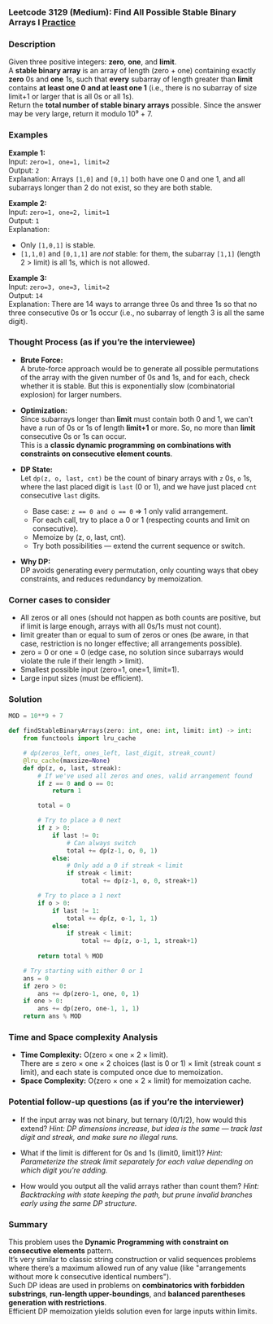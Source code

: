 ### Leetcode 3129 (Medium): Find All Possible Stable Binary Arrays I [Practice](https://leetcode.com/problems/find-all-possible-stable-binary-arrays-i)

### Description  
Given three positive integers: **zero**, **one**, and **limit**.  
A **stable binary array** is an array of length (zero + one) containing exactly **zero** 0s and **one** 1s, such that **every** subarray of length greater than **limit** contains **at least one 0 and at least one 1** (i.e., there is no subarray of size limit+1 or larger that is all 0s or all 1s).  
Return the **total number of stable binary arrays** possible. Since the answer may be very large, return it modulo 10⁹ + 7.

### Examples  

**Example 1:**  
Input: `zero=1, one=1, limit=2`  
Output: `2`  
Explanation: Arrays `[1,0]` and `[0,1]` both have one 0 and one 1, and all subarrays longer than 2 do not exist, so they are both stable.

**Example 2:**  
Input: `zero=1, one=2, limit=1`  
Output: `1`  
Explanation:  
- Only `[1,0,1]` is stable.  
- `[1,1,0]` and `[0,1,1]` are *not* stable: for them, the subarray `[1,1]` (length 2 > limit) is all 1s, which is not allowed.

**Example 3:**  
Input: `zero=3, one=3, limit=2`  
Output: `14`  
Explanation: There are 14 ways to arrange three 0s and three 1s so that no three consecutive 0s or 1s occur (i.e., no subarray of length 3 is all the same digit).

### Thought Process (as if you’re the interviewee)  
- **Brute Force:**  
  A brute-force approach would be to generate all possible permutations of the array with the given number of 0s and 1s, and for each, check whether it is stable. But this is exponentially slow (combinatorial explosion) for larger numbers.

- **Optimization:**  
  Since subarrays longer than **limit** must contain both 0 and 1, we can't have a run of 0s or 1s of length **limit+1** or more. So, no more than **limit** consecutive 0s or 1s can occur.  
  This is a **classic dynamic programming on combinations with constraints on consecutive element counts**.

- **DP State:**  
  Let `dp(z, o, last, cnt)` be the count of binary arrays with `z` 0s, `o` 1s, where the last placed digit is `last` (0 or 1), and we have just placed `cnt` consecutive `last` digits.  
  - Base case: `z == 0 and o == 0` ⇒ 1 only valid arrangement.
  - For each call, try to place a 0 or 1 (respecting counts and limit on consecutive).
  - Memoize by (z, o, last, cnt).
  - Try both possibilities — extend the current sequence or switch.

- **Why DP:**  
  DP avoids generating every permutation, only counting ways that obey constraints, and reduces redundancy by memoization.

### Corner cases to consider  
- All zeros or all ones (should not happen as both counts are positive, but if limit is large enough, arrays with all 0s/1s must not count).
- limit greater than or equal to sum of zeros or ones (be aware, in that case, restriction is no longer effective; all arrangements possible).
- zero = 0 or one = 0 (edge case, no solution since subarrays would violate the rule if their length > limit).
- Smallest possible input (zero=1, one=1, limit=1).
- Large input sizes (must be efficient).

### Solution

```python
MOD = 10**9 + 7

def findStableBinaryArrays(zero: int, one: int, limit: int) -> int:
    from functools import lru_cache

    # dp(zeros_left, ones_left, last_digit, streak_count)
    @lru_cache(maxsize=None)
    def dp(z, o, last, streak):
        # If we've used all zeros and ones, valid arrangement found
        if z == 0 and o == 0:
            return 1

        total = 0

        # Try to place a 0 next
        if z > 0:
            if last != 0:
                # Can always switch
                total += dp(z-1, o, 0, 1)
            else:
                # Only add a 0 if streak < limit
                if streak < limit:
                    total += dp(z-1, o, 0, streak+1)

        # Try to place a 1 next
        if o > 0:
            if last != 1:
                total += dp(z, o-1, 1, 1)
            else:
                if streak < limit:
                    total += dp(z, o-1, 1, streak+1)
        
        return total % MOD

    # Try starting with either 0 or 1
    ans = 0
    if zero > 0:
        ans += dp(zero-1, one, 0, 1)
    if one > 0:
        ans += dp(zero, one-1, 1, 1)
    return ans % MOD
```

### Time and Space complexity Analysis  

- **Time Complexity:** O(zero × one × 2 × limit).  
  There are ≤ zero × one × 2 choices (last is 0 or 1) × limit (streak count ≤ limit), and each state is computed once due to memoization.
- **Space Complexity:** O(zero × one × 2 × limit) for memoization cache.

### Potential follow-up questions (as if you’re the interviewer)  

- If the input array was not binary, but ternary (0/1/2), how would this extend?
  *Hint: DP dimensions increase, but idea is the same — track last digit and streak, and make sure no illegal runs.*

- What if the limit is different for 0s and 1s (limit0, limit1)?
  *Hint: Parameterize the streak limit separately for each value depending on which digit you’re adding.*

- How would you output all the valid arrays rather than count them?
  *Hint: Backtracking with state keeping the path, but prune invalid branches early using the same DP structure.*

### Summary
This problem uses the **Dynamic Programming with constraint on consecutive elements** pattern.  
It’s very similar to classic string construction or valid sequences problems where there’s a maximum allowed run of any value (like "arrangements without more k consecutive identical numbers").  
Such DP ideas are used in problems on **combinatorics with forbidden substrings**, **run-length upper-boundings**, and **balanced parentheses generation with restrictions**.  
Efficient DP memoization yields solution even for large inputs within limits.